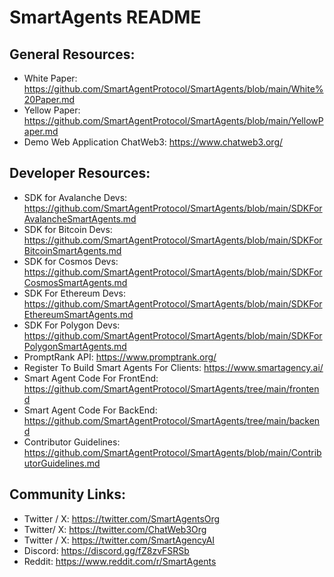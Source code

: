 # SmartAgents README

## General Resources:
- White Paper: https://github.com/SmartAgentProtocol/SmartAgents/blob/main/White%20Paper.md
- Yellow Paper: https://github.com/SmartAgentProtocol/SmartAgents/blob/main/YellowPaper.md
- Demo Web Application ChatWeb3: https://www.chatweb3.org/

## Developer Resources:
- SDK for Avalanche Devs: https://github.com/SmartAgentProtocol/SmartAgents/blob/main/SDKForAvalancheSmartAgents.md
- SDK for Bitcoin Devs: https://github.com/SmartAgentProtocol/SmartAgents/blob/main/SDKForBitcoinSmartAgents.md
- SDK for Cosmos Devs: https://github.com/SmartAgentProtocol/SmartAgents/blob/main/SDKForCosmosSmartAgents.md
- SDK For Ethereum Devs: https://github.com/SmartAgentProtocol/SmartAgents/blob/main/SDKForEthereumSmartAgents.md
- SDK For Polygon Devs: https://github.com/SmartAgentProtocol/SmartAgents/blob/main/SDKForPolygonSmartAgents.md
- PromptRank API: https://www.promptrank.org/
- Register To Build Smart Agents For Clients: https://www.smartagency.ai/
- Smart Agent Code For FrontEnd: https://github.com/SmartAgentProtocol/SmartAgents/tree/main/frontend
- Smart Agent Code For BackEnd: https://github.com/SmartAgentProtocol/SmartAgents/tree/main/backend
- Contributor Guidelines: https://github.com/SmartAgentProtocol/SmartAgents/blob/main/ContributorGuidelines.md

## Community Links:
- Twitter / X: https://twitter.com/SmartAgentsOrg
- Twitter/ X: https://twitter.com/ChatWeb3Org
- Twitter / X: https://twitter.com/SmartAgencyAI
- Discord: https://discord.gg/fZ8zvFSRSb
- Reddit: https://www.reddit.com/r/SmartAgents
